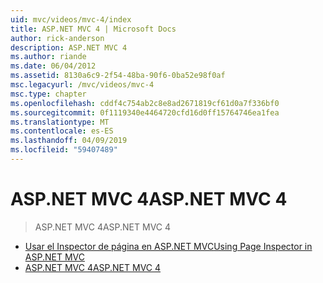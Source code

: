 ```yaml
---
uid: mvc/videos/mvc-4/index
title: ASP.NET MVC 4 | Microsoft Docs
author: rick-anderson
description: ASP.NET MVC 4
ms.author: riande
ms.date: 06/04/2012
ms.assetid: 8130a6c9-2f54-48ba-90f6-0ba52e98f0af
msc.legacyurl: /mvc/videos/mvc-4
msc.type: chapter
ms.openlocfilehash: cddf4c754ab2c8e8ad2671819cf61d0a7f336bf0
ms.sourcegitcommit: 0f1119340e4464720cfd16d0ff15764746ea1fea
ms.translationtype: MT
ms.contentlocale: es-ES
ms.lasthandoff: 04/09/2019
ms.locfileid: "59407489"
---
```

# <a name="aspnet-mvc-4"></a><span data-ttu-id="9b330-103">ASP.NET MVC 4</span><span class="sxs-lookup"><span data-stu-id="9b330-103">ASP.NET MVC 4</span></span>

> <span data-ttu-id="9b330-104">ASP.NET MVC 4</span><span class="sxs-lookup"><span data-stu-id="9b330-104">ASP.NET MVC 4</span></span>


- [<span data-ttu-id="9b330-105">Usar el Inspector de página en ASP.NET MVC</span><span class="sxs-lookup"><span data-stu-id="9b330-105">Using Page Inspector in ASP.NET MVC</span></span>](using-page-inspector-in-aspnet-mvc.md)
- [<span data-ttu-id="9b330-106">ASP.NET MVC 4</span><span class="sxs-lookup"><span data-stu-id="9b330-106">ASP.NET MVC 4</span></span>](aspnet-mvc-4.md)
